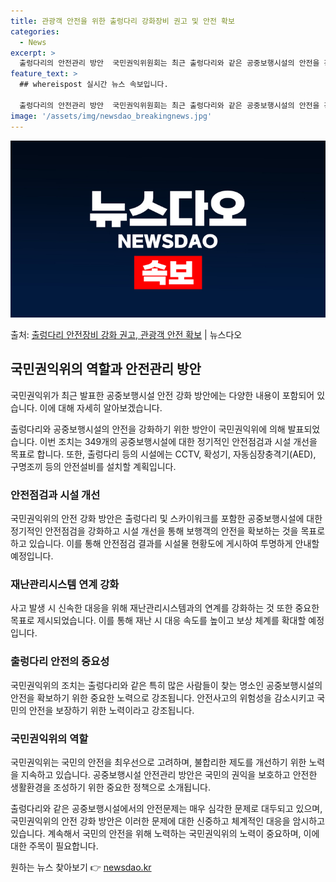 ```yaml
---
title: 관광객 안전을 위한 출렁다리 강화장비 권고 및 안전 확보
categories:
  - News
excerpt: >
  출렁다리의 안전관리 방안  국민권익위원회는 최근 출렁다리와 같은 공중보행시설의 안전을 강화하기 위한 방안을 …
feature_text: >
  ## whereispost 실시간 뉴스 속보입니다.

  출렁다리의 안전관리 방안  국민권익위원회는 최근 출렁다리와 같은 공중보행시설의 안전을 강화하기 위한 방안을 …
image: '/assets/img/newsdao_breakingnews.jpg'
---
```


![뉴스다오 속보](/assets/img/newsdao_breakingnews.jpg)

<p>출처: <a href="https://newsdao.kr/4691" rel="dofollow">출렁다리 안전장비 강화 권고, 관광객 안전 확보</a> | 뉴스다오</p>

<h2 data-ke-size="size26">국민권익위의 역할과 안전관리 방안</h2>
국민권익위가 최근 발표한 공중보행시설 안전 강화 방안에는 다양한 내용이 포함되어 있습니다. 이에 대해 자세히 알아보겠습니다.

<p data-ke-size="size16">출렁다리와 공중보행시설의 안전을 강화하기 위한 방안이 국민권익위에 의해 발표되었습니다. 이번 조치는 349개의 공중보행시설에 대한 정기적인 안전점검과 시설 개선을 목표로 합니다. 또한, 출렁다리 등의 시설에는 CCTV, 확성기, 자동심장충격기(AED), 구명조끼 등의 안전설비를 설치할 계획입니다.</p>

<h3 data-ke-size="size24">안전점검과 시설 개선</h3>
<p data-ke-size="size16">국민권익위의 안전 강화 방안은 출렁다리 및 스카이워크를 포함한 공중보행시설에 대한 정기적인 안전점검을 강화하고 시설 개선을 통해 보행객의 안전을 확보하는 것을 목표로 하고 있습니다. 이를 통해 안전점검 결과를 시설물 현황도에 게시하여 투명하게 안내할 예정입니다.</p>

<h3 data-ke-size="size24">재난관리시스템 연계 강화</h3>
<p data-ke-size="size16">사고 발생 시 신속한 대응을 위해 재난관리시스템과의 연계를 강화하는 것 또한 중요한 목표로 제시되었습니다. 이를 통해 재난 시 대응 속도를 높이고 보상 체계를 확대할 예정입니다.</p>

<h3 data-ke-size="size24">출렁다리 안전의 중요성</h3>
<p data-ke-size="size16">국민권익위의 조치는 출렁다리와 같은 특히 많은 사람들이 찾는 명소인 공중보행시설의 안전을 확보하기 위한 중요한 노력으로 강조됩니다. 안전사고의 위험성을 감소시키고 국민의 안전을 보장하기 위한 노력이라고 강조됩니다.</p>

<h3 data-ke-size="size24">국민권익위의 역할</h3>
<p data-ke-size="size16">국민권익위는 국민의 안전을 최우선으로 고려하며, 불합리한 제도를 개선하기 위한 노력을 지속하고 있습니다. 공중보행시설 안전관리 방안은 국민의 권익을 보호하고 안전한 생활환경을 조성하기 위한 중요한 정책으로 소개됩니다.</p>

출렁다리와 같은 공중보행시설에서의 안전문제는 매우 심각한 문제로 대두되고 있으며, 국민권익위의 안전 강화 방안은 이러한 문제에 대한 신중하고 체계적인 대응을 암시하고 있습니다. 계속해서 국민의 안전을 위해 노력하는 국민권익위의 노력이 중요하며, 이에 대한 주목이 필요합니다. 

원하는 뉴스 찾아보기 👉 <a href="https://newsdao.kr" rel="dofollow">newsdao.kr</a>



